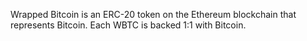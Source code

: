 Wrapped Bitcoin is an ERC-20 token on the Ethereum blockchain that represents Bitcoin. Each WBTC is backed 1:1 with Bitcoin.